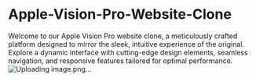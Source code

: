 # Apple-Vision-Pro-Website-Clone
Welcome to our Apple Vision Pro website clone, a meticulously crafted platform designed to mirror the sleek, intuitive experience of the original. Explore a dynamic interface with cutting-edge design elements, seamless navigation, and responsive features tailored for optimal performance. 
![Uploading image.png…]()
